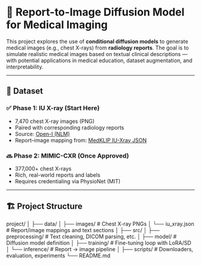 # 🧠 Report-to-Image Diffusion Model for Medical Imaging

This project explores the use of **conditional diffusion models** to generate medical images (e.g., chest X-rays) from **radiology reports**. The goal is to simulate realistic medical images based on textual clinical descriptions — with potential applications in medical education, dataset augmentation, and interpretability.

---

## 📂 Dataset

### ✅ Phase 1: IU X-ray (Start Here)
- 7,470 chest X-ray images (PNG)
- Paired with corresponding radiology reports
- Source: [Open-I (NLM)](https://openi.nlm.nih.gov/)
- Report–image mapping from: [MedKLIP IU-Xray JSON](https://github.com/Alibaba-MIIL/MedKLIP/tree/main/data/iu_xray)

### 🔜 Phase 2: MIMIC-CXR (Once Approved)
- 377,000+ chest X-rays
- Rich, real-world reports and labels
- Requires credentialing via PhysioNet (MIT)

---

## 🏗️ Project Structure

project/
│
├── data/
│ ├── images/ # Chest X-ray PNGs
│ └── iu_xray.json # Report/image mappings and text sections
│
├── src/
│ ├── preprocessing/ # Text cleaning, DICOM parsing, etc.
│ ├── model/ # Diffusion model definition
│ ├── training/ # Fine-tuning loop with LoRA/SD
│ └── inference/ # Report → image pipeline
│
├── scripts/ # Downloaders, evaluation, experiments
└── README.md